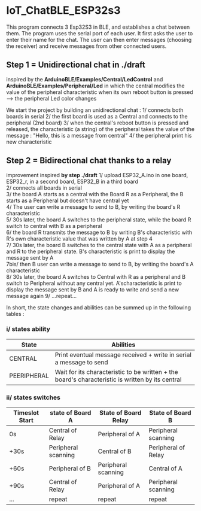 # IoT_ChatBLE_ESP32s3
This program connects 3 Esp32S3 in BLE, and establishes a chat between them.  The program uses the serial port of each user.  It first asks the user to enter their name for the chat.  The user can then enter messages (choosing the receiver) and receive messages from other connected users.

## Step 1 = Unidirectional chat in ./draft
inspired by the **ArduinoBLE/Examples/Central/LedControl** and **ArduinoBLE/Examples/Peripheral/Led** in which the central modifies the value of the peripheral characteristic when its own reboot button is pressed --> the peripheral Led color changes

We start the project by building an unidirectional chat :
1/ connects both boards in serial
2/ the first board is used as a Central and connects to the peripheral (2nd board)
3/ when the central's reboot button is pressed and released, the characteristic (a string) of the peripheral takes the value of the message : "Hello, this is a message from central"
4/ the peripheral print his new characteristic

## Step 2 = Bidirectional chat thanks to a relay
improvement inspired **by step ./draft**
1/ upload ESP32_A.ino in one board, ESP32_r, in a second board, ESP32_B in a third board  
2/ connects all boards in serial  
3/ the board A starts as a central with the Board R as a Peripheral, the B starts as a Peripheral but doesn't have central yet  
4/ The user can write a message to send to B, by writing the board's R characteristic  
5/ 30s later, the board A switches to the peripheral state, while the board R switch to central with B as a peripheral  
6/ the board R transmits the message to B by writing B's characteristic with R's own characteristic value that was written by A at step 4  
7/ 30s later, the board B switches to the central state with A as a peripheral and R to the peripheral state. B's characteristic is print to display the message sent by A  
7bis/ then B user can write a message to send to B, by writing the board's A characteristic  
8/ 30s later, the board A switches to Central with R as a peripheral and B switch to Peripheral without any central yet. A'scharacteristic is print to display the message sent by B  and A is ready to write and send a new message again
9/ ...repeat...

In short, the state changes and abilities can be summed up in the following tables :

### i/ states ability

| State   |Abilities|
| ------- | ------- |
| CENTRAL | Print eventual message received + write in serial a message to send  |
| PEERIPHERAL| Wait for its characteristic to be written + the board's characteristic is written by its central |

### ii/ states switches

|Timeslot Start |state of Board A|State of Board Relay| State of Board B|
| -------| -------        | -------            | -------         |
| 0s     | Central of Relay | Peripheral of A  | Peripheral scanning|
| +30s     | Peripheral scanning | Central of B  | Peripheral of Relay|
| +60s     | Peripheral of B | Peripheral scanning | Central of A|
| +90s     | Central of Relay | Peripheral of A  | Peripheral scanning|
| ...| repeat | repeat | repeat |